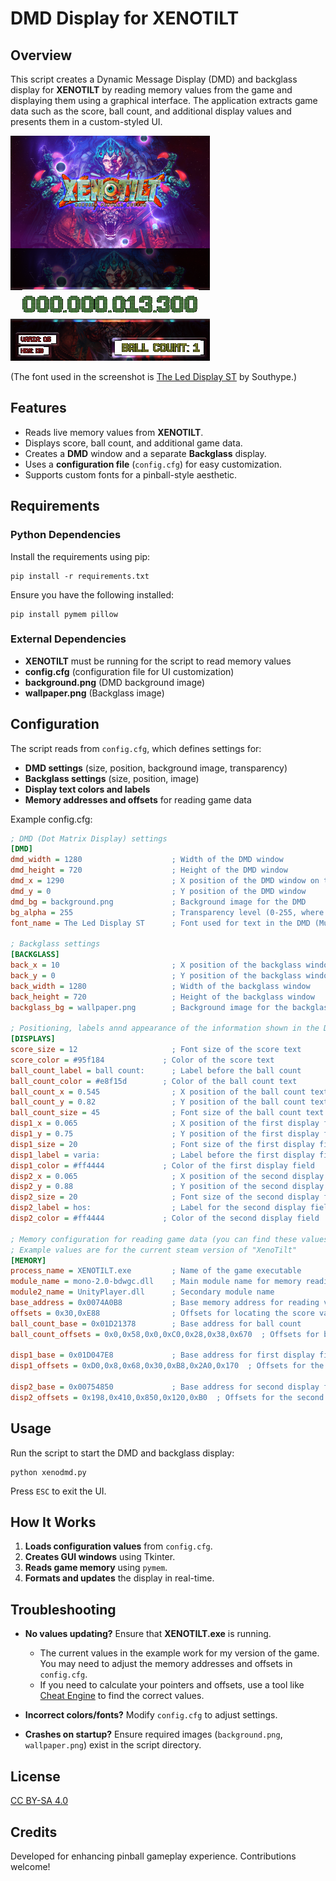 # DMD Display for XENOTILT

## Overview
This script creates a Dynamic Message Display (DMD) and backglass display for **XENOTILT** by reading memory values from the game and displaying them using a graphical interface. The application extracts game data such as the score, ball count, and additional display values and presents them in a custom-styled UI.

![Screenshot](screen1.png)

(The font used in the screenshot is [The Led Display ST](https://www.dafont.com/the-led-display-st.font) by Southype.)

## Features
- Reads live memory values from **XENOTILT**.
- Displays score, ball count, and additional game data.
- Creates a **DMD** window and a separate **Backglass** display.
- Uses a **configuration file** (`config.cfg`) for easy customization.
- Supports custom fonts for a pinball-style aesthetic.

## Requirements
### Python Dependencies

Install the requirements using pip:
```
pip install -r requirements.txt
```

Ensure you have the following installed:
```
pip install pymem pillow
```

### External Dependencies
- **XENOTILT**  must be running for the script to read memory values
- **config.cfg** (configuration file for UI customization)
- **background.png** (DMD background image)
- **wallpaper.png** (Backglass image)

## Configuration
The script reads from `config.cfg`, which defines settings for:
- **DMD settings** (size, position, background image, transparency)
- **Backglass settings** (size, position, image)
- **Display text colors and labels**
- **Memory addresses and offsets** for reading game data

Example config.cfg:
```ini
; DMD (Dot Matrix Display) settings
[DMD]
dmd_width = 1280                    ; Width of the DMD window
dmd_height = 720                    ; Height of the DMD window
dmd_x = 1290                        ; X position of the DMD window on the screen
dmd_y = 0                           ; Y position of the DMD window
dmd_bg = background.png             ; Background image for the DMD
bg_alpha = 255                      ; Transparency level (0-255, where 255 is fully opaque)
font_name = The Led Display ST      ; Font used for text in the DMD (Must be installed on the system)

; Backglass settings
[BACKGLASS]
back_x = 10                         ; X position of the backglass window
back_y = 0                          ; Y position of the backglass window
back_width = 1280                   ; Width of the backglass window
back_height = 720                   ; Height of the backglass window
backglass_bg = wallpaper.png        ; Background image for the backglass

; Positioning, labels annd appearance of the information shown in the DMD
[DISPLAYS]
score_size = 12                     ; Font size of the score text
score_color = #95f184             ; Color of the score text
ball_count_label = ball count:      ; Label before the ball count
ball_count_color = #e8f15d        ; Color of the ball count text
ball_count_x = 0.545                ; X position of the ball count text (relative, 0 is all the way to the left, 1 is all the way to the right)
ball_count_y = 0.82                 ; Y position of the ball count text (relative, 0 is at the top, 1 is at the bottom)
ball_count_size = 45                ; Font size of the ball count text
disp1_x = 0.065                     ; X position of the first display field
disp1_y = 0.75                      ; Y position of the first display field
disp1_size = 20                     ; Font size of the first display field
disp1_label = varia:                ; Label before the first display field
disp1_color = #ff4444             ; Color of the first display field
disp2_x = 0.065                     ; X position of the second display field
disp2_y = 0.88                      ; Y position of the second display field
disp2_size = 20                     ; Font size of the second display field
disp2_label = hos:                  ; Label for the second display field
disp2_color = #ff4444             ; Color of the second display field

; Memory configuration for reading game data (you can find these values using Cheat Engine or similar tools)
; Example values are for the current steam version of "XenoTilt"
[MEMORY]
process_name = XENOTILT.exe         ; Name of the game executable
module_name = mono-2.0-bdwgc.dll    ; Main module name for memory reading
module2_name = UnityPlayer.dll      ; Secondary module name
base_address = 0x0074A0B8           ; Base memory address for reading values
offsets = 0x30,0xE88                ; Offsets for locating the score value
ball_count_base = 0x01D21378        ; Base address for ball count
ball_count_offsets = 0x0,0x58,0x0,0xC0,0x28,0x38,0x670  ; Offsets for ball count

disp1_base = 0x01D047E8             ; Base address for first display field value
disp1_offsets = 0xD0,0x8,0x68,0x30,0xB8,0x2A0,0x170  ; Offsets for the first display field

disp2_base = 0x00754850             ; Base address for second display field value
disp2_offsets = 0x198,0x410,0x850,0x120,0xB0  ; Offsets for the second display field
```

## Usage
Run the script to start the DMD and backglass display:
```
python xenodmd.py
```
Press `ESC` to exit the UI.

## How It Works
1. **Loads configuration values** from `config.cfg`.
2. **Creates GUI windows** using Tkinter.
3. **Reads game memory** using `pymem`.
4. **Formats and updates** the display in real-time.

## Troubleshooting
- **No values updating?** Ensure that **XENOTILT.exe** is running.
    - The current values in the example work for my version of the game. You may need to adjust the memory addresses and offsets in `config.cfg`.
    - If you need to calculate your pointers and offsets, use a tool like [Cheat Engine](https://www.youtube.com/watch?v=CVDi-oIOxSo) to find the correct values.

- **Incorrect colors/fonts?** Modify `config.cfg` to adjust settings.
- **Crashes on startup?** Ensure required images (`background.png`, `wallpaper.png`) exist in the script directory.

## License
[CC BY-SA 4.0](https://creativecommons.org/licenses/by-sa/4.0/)

## Credits
Developed for enhancing pinball gameplay experience. Contributions welcome!

